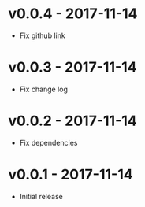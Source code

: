 # v0.0.4 - 2017-11-14
- Fix github link

# v0.0.3 - 2017-11-14
- Fix change log

# v0.0.2 - 2017-11-14
- Fix dependencies

# v0.0.1 - 2017-11-14
- Initial release
